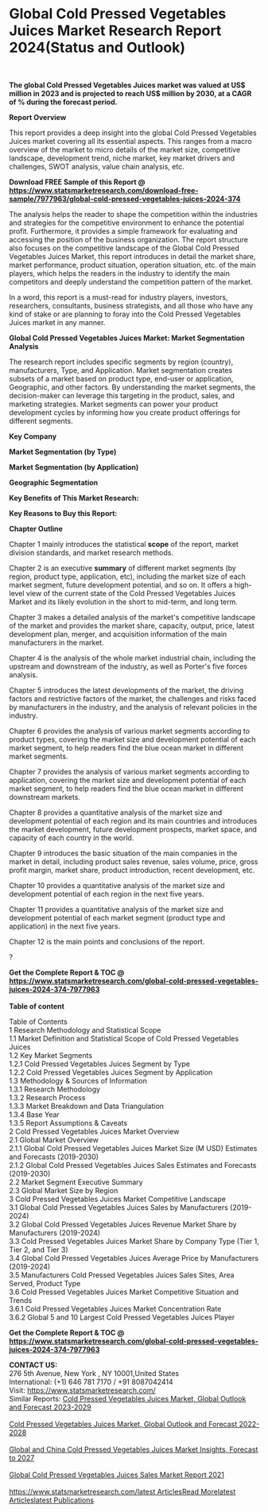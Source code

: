 <h1>Global Cold Pressed Vegetables Juices Market Research Report 2024(Status and Outlook)</h1><br/><p><strong>The global Cold Pressed Vegetables Juices market was valued at US$ million in 2023 and is projected to reach US$ million by 2030, at a <strong>CAGR</strong> of % during the forecast period.</strong></p><p><strong>Report Overview</strong></p><p>This report provides a deep insight into the global Cold Pressed Vegetables Juices market covering all its essential aspects. This ranges from a macro overview of the market to micro details of the market size, competitive landscape, development trend, niche market, key market drivers and challenges, SWOT analysis, value chain analysis, etc.</p><p><strong>Download FREE Sample of this Report @ <a href="https://www.statsmarketresearch.com/download-free-sample/7977963/global-cold-pressed-vegetables-juices-2024-374">https://www.statsmarketresearch.com/download-free-sample/7977963/global-cold-pressed-vegetables-juices-2024-374</a></strong></p><p>The analysis helps the reader to shape the competition within the industries and strategies for the competitive environment to enhance the potential profit. Furthermore, it provides a simple framework for evaluating and accessing the position of the business organization. The report structure also focuses on the competitive landscape of the Global Cold Pressed Vegetables Juices Market, this report introduces in detail the market share, market performance, product situation, operation situation, etc. of the main players, which helps the readers in the industry to identify the main competitors and deeply understand the competition pattern of the market.</p><p>In a word, this report is a must-read for industry players, investors, researchers, consultants, business strategists, and all those who have any kind of stake or are planning to foray into the Cold Pressed Vegetables Juices market in any manner.</p><p><strong>Global Cold Pressed Vegetables Juices Market: Market Segmentation Analysis</strong></p><p>The research report includes specific segments by region (country), manufacturers, Type, and Application. Market segmentation creates subsets of a market based on product type, end-user or application, Geographic, and other factors. By understanding the market segments, the decision-maker can leverage this targeting in the product, sales, and marketing strategies. Market segments can power your product development cycles by informing how you create product offerings for different segments.</p><p><strong>Key Company</strong></p><p><strong>Market Segmentation (by Type)</strong></p><p><strong>Market Segmentation (<strong>by Application</strong>)</strong></p><p><strong>Geographic Segmentation</strong></p><p><strong>Key Benefits of This Market Research:</strong></p><p><strong>Key <strong>Reasons to Buy</strong> this Report:</strong></p><p><strong>Chapter Outline</strong></p><p>Chapter 1 mainly introduces the statistical <strong>scope</strong> of the report, market division standards, and market research methods.</p><p>Chapter 2 is an executive <strong>summary</strong> of different market segments (by region, product type, application, etc), including the market size of each market segment, future development potential, and so on. It offers a high-level view of the current state of the Cold Pressed Vegetables Juices Market and its likely evolution in the short to mid-term, and long term.</p><p>Chapter 3 makes a detailed analysis of the market's competitive landscape of the market and provides the market share, capacity, output, price, latest development plan, merger, and acquisition information of the main manufacturers in the market.</p><p>Chapter 4 is the analysis of the whole market industrial chain, including the upstream and downstream of the industry, as well as Porter's five forces analysis.</p><p>Chapter 5 introduces the latest developments of the market, the driving factors and restrictive factors of the market, the challenges and risks faced by manufacturers in the industry, and the analysis of relevant policies in the industry.</p><p>Chapter 6 provides the analysis of various market segments according to product types, covering the market size and development potential of each market segment, to help readers find the blue ocean market in different market segments.</p><p>Chapter 7 provides the analysis of various market segments according to application, covering the market size and development potential of each market segment, to help readers find the blue ocean market in different downstream markets.</p><p>Chapter 8 provides a quantitative analysis of the market size and development potential of each region and its main countries and introduces the market development, future development prospects, market space, and capacity of each country in the world.</p><p>Chapter 9 introduces the basic situation of the main companies in the market in detail, including product sales revenue, sales volume, price, gross profit margin, market share, product introduction, recent development, etc.</p><p>Chapter 10 provides a quantitative analysis of the market size and development potential of each region in the next five years.</p><p>Chapter 11 provides a quantitative analysis of the market size and development potential of each market segment (product type and application) in the next five years.</p><p>Chapter 12 is the main points and conclusions of the report.</p><p>? </p><div><b>Get the Complete Report & TOC @ <a href="https://www.statsmarketresearch.com/global-cold-pressed-vegetables-juices-2024-374-7977963">https://www.statsmarketresearch.com/global-cold-pressed-vegetables-juices-2024-374-7977963</a></b></div><br><b>Table of content</b><p>Table of Contents<br />1 Research Methodology and Statistical Scope<br />1.1 Market Definition and Statistical Scope of Cold Pressed Vegetables Juices<br />1.2 Key Market Segments<br />1.2.1 Cold Pressed Vegetables Juices Segment by Type<br />1.2.2 Cold Pressed Vegetables Juices Segment by Application<br />1.3 Methodology & Sources of Information<br />1.3.1 Research Methodology<br />1.3.2 Research Process<br />1.3.3 Market Breakdown and Data Triangulation<br />1.3.4 Base Year<br />1.3.5 Report Assumptions & Caveats<br />2 Cold Pressed Vegetables Juices Market Overview<br />2.1 Global Market Overview<br />2.1.1 Global Cold Pressed Vegetables Juices Market Size (M USD) Estimates and Forecasts (2019-2030)<br />2.1.2 Global Cold Pressed Vegetables Juices Sales Estimates and Forecasts (2019-2030)<br />2.2 Market Segment Executive Summary<br />2.3 Global Market Size by Region<br />3 Cold Pressed Vegetables Juices Market Competitive Landscape<br />3.1 Global Cold Pressed Vegetables Juices Sales by Manufacturers (2019-2024)<br />3.2 Global Cold Pressed Vegetables Juices Revenue Market Share by Manufacturers (2019-2024)<br />3.3 Cold Pressed Vegetables Juices Market Share by Company Type (Tier 1, Tier 2, and Tier 3)<br />3.4 Global Cold Pressed Vegetables Juices Average Price by Manufacturers (2019-2024)<br />3.5 Manufacturers Cold Pressed Vegetables Juices Sales Sites, Area Served, Product Type<br />3.6 Cold Pressed Vegetables Juices Market Competitive Situation and Trends<br />3.6.1 Cold Pressed Vegetables Juices Market Concentration Rate<br />3.6.2 Global 5 and 10 Largest Cold Pressed Vegetables Juices Player<br><div><b>Get the Complete Report & TOC @ <a href="https://www.statsmarketresearch.com/global-cold-pressed-vegetables-juices-2024-374-7977963">https://www.statsmarketresearch.com/global-cold-pressed-vegetables-juices-2024-374-7977963</a></b></div></p> <b>CONTACT US:</b><br>276 5th Avenue, New York , NY 10001,United States<br>International: (+1) 646 781 7170 / +91 8087042414<br>Visit: <a href="https://www.statsmarketresearch.com/">https://www.statsmarketresearch.com/</a><br>Similar Reports: <a href="https://www.statsmarketresearch.com/global-cold-pressed-vegetables-juices-2024-374-7977963">Cold Pressed Vegetables Juices Market, Global Outlook and Forecast 2023-2029</a><br/><br/><a href="https://www.statsmarketresearch.com/global-cold-pressed-vegetables-juices-2024-374-7977963">Cold Pressed Vegetables Juices Market, Global Outlook and Forecast 2022-2028</a><br/><br/><a href="https://www.statsmarketresearch.com/global-cold-pressed-vegetables-juices-2024-374-7977963">Global and China Cold Pressed Vegetables Juices Market Insights, Forecast to 2027</a><br/><br/><a href="https://www.statsmarketresearch.com/global-cold-pressed-vegetables-juices-2024-374-7977963">Global Cold Pressed Vegetables Juices Sales Market Report 2021</a><br/><br/><a href="https://gyeongbokgung.com">https://www.statsmarketresearch.com/</a><a href="https://hallyeomaritime.com">latest Articles</a><a href="https://jingwansa.com">Read More</a><a href=https://nguoiviet.jp/">latest Articles</a><a href="https://www.intelmarketresearch.com/">latest Publications</a>